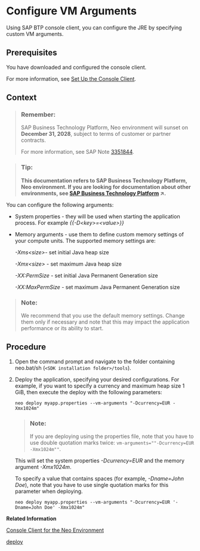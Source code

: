 <!-- loiob82d3929218a42558146c58d2f68121e -->

# Configure VM Arguments

Using SAP BTP console client, you can configure the JRE by specifying custom VM arguments.



## Prerequisites

You have downloaded and configured the console client.

For more information, see [Set Up the Console Client](../30-development-neo/set-up-the-console-client-7613dee.md).



## Context

> ### Remember:  
> SAP Business Technology Platform, Neo environment will sunset on **December 31, 2028**, subject to terms of customer or partner contracts.
> 
> For more information, see SAP Note [3351844](https://me.sap.com/notes/3351844).

> ### Tip:  
> **This documentation refers to SAP Business Technology Platform, Neo environment. If you are looking for documentation about other environments, see [SAP Business Technology Platform](https://help.sap.com/viewer/65de2977205c403bbc107264b8eccf4b/Cloud/en-US/6a2c1ab5a31b4ed9a2ce17a5329e1dd8.html "SAP Business Technology Platform (SAP BTP) is an integrated offering comprised of the following technology portfolios: application development; process automation; integration; data, analytics, and enterprise planning; artificial intelligence. The platform offers users the ability to turn data into business value, compose end-to-end business processes, connect entire IT landscapes, and personalize, build and extend SAP applications. This reduces the overall total cost of ownership maintaining SAP landscapes and third-party software across end-to-end business processes.") :arrow_upper_right:.**

You can configure the following arguments:

-   System properties - they will be used when starting the application process. For example *\{\{-D<key\>=<value\>\}\}* 
-   Memory arguments - use them to define custom memory settings of your compute units. The supported memory settings are:

    *\-Xms<size\>*- set initial Java heap size

    *\-Xmx<size\>* - set maximum Java heap size

    *\-XX:PermSize* - set initial Java Permanent Generation size

    *\-XX:MaxPermSize* - set maximum Java Permanent Generation size


> ### Note:  
> We recommend that you use the default memory settings. Change them only if necessary and note that this may impact the application performance or its ability to start.



## Procedure

1.  Open the command prompt and navigate to the folder containing neo.bat/sh \(`<SDK installation folder>/tools`\).

2.  Deploy the application, specifying your desired configurations. For example, if you want to specify a currency and maximum heap size 1 GiB, then execute the deploy with the following parameters:

    ```
    neo deploy myapp.properties --vm-arguments "-Dcurrency=EUR -Xmx1024m"
    ```

    > ### Note:  
    > If you are deploying using the properties file, note that you have to use double quotation marks twice: `vm-arguments=""-Dcurrency=EUR -Xmx1024m""`.

    This will set the system properties *\-Dcurrency=EUR* and the memory argument *\-Xmx1024m*.

    To specify a value that contains spaces \(for example, *\-Dname=John Doe*\), note that you have to use single quotation marks for this parameter when deploying.

    ```
    neo deploy myapp.properties --vm-arguments "-Dcurrency=EUR '-Dname=John Doe' -Xmx1024m"
    ```


**Related Information**  


[Console Client for the Neo Environment](console-client-for-the-neo-environment-7613230.md)

[deploy](deploy-937db4f.md "Deploying an application publishes it to SAP BTP. Use the optional parameters to make some specific configurations of the deployed application.")


